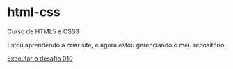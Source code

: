 # html-css
 Curso de HTML5 e CSS3
 
 Estou aprendendo a criar site, e agora estou gerenciando o meu repositório.

 <a href="https://edilson2312.github.io/html-css/exercicios/desafio/android.html">Executar o desafio 010</a>